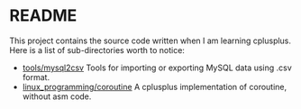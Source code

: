 # README

This project contains the source code written when I am learning cplusplus. Here is a list of sub-directories worth to notice:

- [tools/mysql2csv](tools/mysql2csv) Tools for importing or exporting MySQL data using .csv format.
- [linux_programming/coroutine](linux_programming/coroutine) A cplusplus implementation of coroutine, without asm code.
